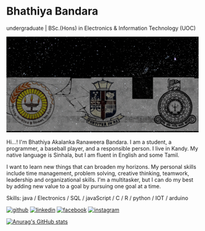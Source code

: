 # Bhathiya Bandara
undergraduate | BSc.(Hons) in Electronics & Information Technology (UOC)

![I am GitHub Readme Generator's creator](https://github.com/bhathi97/bhathi97/blob/main/Banner.gif)

Hi...! I'm Bhathiya Akalanka Ranaweera Bandara. I am a student, a programmer, a baseball player, and a responsible person. I live in Kandy. My native language is Sinhala, but I am fluent in English and some Tamil.

I want to learn new things that can broaden my horizons. My personal skills include time management, problem solving, creative thinking, teamwork, leadership and organizational skills. I'm a multitasker, but I can do my best by adding new value to a goal by pursuing one goal at a time.

Skills: java / Electronics / SQL / javaScript / C / R / python / IOT / arduino

[<img src='https://cdn.jsdelivr.net/npm/simple-icons@3.0.1/icons/github.svg' alt='github' height='40'>](https://github.com/bhathi97)  [<img src='https://cdn.jsdelivr.net/npm/simple-icons@3.0.1/icons/linkedin.svg' alt='linkedin' height='40'>](https://www.linkedin.com/in/Bhathiya_Bandara/)  [<img src='https://cdn.jsdelivr.net/npm/simple-icons@3.0.1/icons/facebook.svg' alt='facebook' height='40'>](https://www.facebook.com/Bhathiya_R_Bandara)  [<img src='https://cdn.jsdelivr.net/npm/simple-icons@3.0.1/icons/instagram.svg' alt='instagram' height='40'>](https://www.instagram.com/bhathiya_r_bandara/)  

[![Anurag's GitHub stats](https://github-readme-stats.vercel.app/api?username=bhathi97)](https://github.com/anuraghazra/github-readme-stats)













